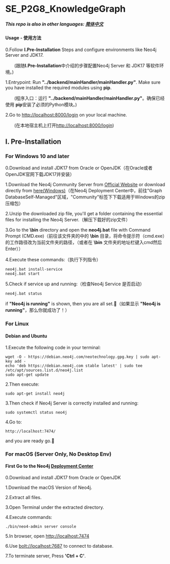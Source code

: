 # SE_P2G8_KnowledgeGraph
##### This repo is also in other languages: [简体中文](https://github.com/Sthrumbee/SE_P2G8_KnowledgeGraph/blob/main/README_zh_cn.md)

#### Usage - 使用方法
0.Follow **I.Pre-Installation** Steps and configure environments like Neo4j Server and JDK17.

&ensp;&ensp;&ensp;&ensp;(跟随**I.Pre-Installation**中介绍的步骤配置Neo4j Server 和 JDK17 等软件环境。)

1.Entrypoint: Run **"../backend/mainHandler/mainHandler.py"**. Make sure you have installed the required modules using **pip**.

&ensp;&ensp;&ensp;&ensp;(程序入口：运行 **"../backend/mainHandler/mainHandler.py"**。确保已经使用 **pip**安装了必须的Python模块。)

2.Go to [http://localhost:8000/login](http://localhost:8000/login) on your local machine.

&ensp;&ensp;&ensp;&ensp;(在本地宿主机上打开[http://localhost:8000/login](http://localhost:8000/login))



## I. Pre-Installation
### For Windows 10 and later
0.Download and install JDK17 from Oracle or OpenJDK（在Oracle或者OpenJDK官网下载JDK17并安装）

1.Download the Neo4j Community Server from [Official Website](https://neo4j.com/deployment-center/) or download directly from [here(Windows)](https://go.neo4j.com/download-thanks.html?edition=community&release=5.12.0&flavour=winzip)（在Neo4j Deployment Center中，前往"Graph DatabaseSelf-Managed"区域，"Community"标签下下载适用于Windows的zip压缩包）

2.Unzip the downloaded zip file, you'll get a folder containing the essential files for installing the Neo4j Server.（解压下载好的zip文件）

3.Go to the **\bin** directory and open the **neo4j.bat** file with Command Prompt (CMD.exe)（前往该文件夹的中的 **\bin** 目录，将命令提示符（cmd.exe）的工作路径改为当前文件夹的路径，（或者在 **\bin** 文件夹的地址栏键入cmd然后Enter））

4.Execute these commands:（执行下列指令）
    
    neo4j.bat install-service
    neo4j.bat start

5.Check if service up and running:（检查Neo4j Service 是否启动）
    
    neo4j.bat status
if **"Neo4j is running"** is shown, then you are all set.🎉（如果显示 **"Neo4j is running"**，那么你就成功了！）

### For Linux
#### Debian and Ubuntu
1.Execute the following code in your terminal:

    wget -O - https://debian.neo4j.com/neotechnology.gpg.key | sudo apt-key add -
    echo 'deb https://debian.neo4j.com stable latest' | sudo tee /etc/apt/sources.list.d/neo4j.list
    sudo apt-get update

2.Then execute:

    sudo apt-get install neo4j

3.Then check if Neo4j Server is correctly installed and running:

    sudo systemctl status neo4j

4.Go to:

    http://localhost:7474/

and you are ready go.🎉
### For macOS (Server Only, No Desktop Env)
#### First Go to the Neo4j [Deployment Center](https://neo4j.com/deployment-center/)
0.Download and install JDK17 from Oracle or OpenJDK

1.Download the macOS Version of Neo4j.

2.Extract all files.

3.Open Terminal under the extracted directory.

4.Execute commands:
    
    ./bin/neo4-admin server console

5.In browser, open [http://localhost:7474](http://localhost:7474)

6.Use [bolt://localhost:7687](bolt://localhost:7687) to connect to database.

7.To terminate server, Press **'Ctrl + C'**.
